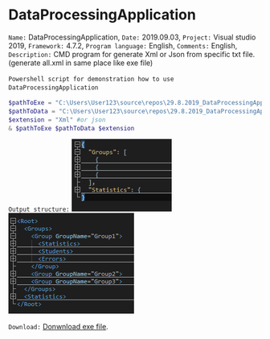 # DataProcessingApplication

`Name:` DataProcessingApplication, `Date:` 2019.09.03, `Project:` Visual studio 2019, `Framework:` 4.7.2, `Program language:` English, `Comments:` English, `Description:` CMD program for generate Xml or Json from specific txt file. (generate all.xml in same place like exe file)

`Powershell script for demonstration how to use DataProcessingApplication` 

```powershell
$pathToExe = "C:\Users\User123\source\repos\29.8.2019_DataProcessingApplication\DataProcessingApplication\bin\Debug\DataProcessingApplication.exe"
$pathToData = "C:\Users\User123\source\repos\29.8.2019_DataProcessingApplication\DataProcessingApplication\examination.txt"
$extension = "Xml" #or json
& $pathToExe $pathToData $extension

```

`Output structure:` 
![](AdditionalResources/json_Structure.png)
![](AdditionalResources/xml_Structure.png)

`Download:`
[Donwnload exe file](AdditionalResources/ProgramExe.zip).